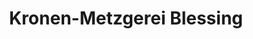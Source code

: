---
title: "Kronen-Metzgerei Blessing"
url: /bartholomae/kronen-metzgerei-blessing/
shop: Metzgerei
---
